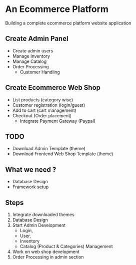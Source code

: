 # An Ecommerce Platform
Building a complete ecommerce platform website application


## Create Admin Panel
- Create admin users
- Manage Inventory
- Manage Catalog
- Order Processing
	- Customer Handling

## Create Ecommerce Web Shop
- List products (category wise)
- Customer registration (login/guest)
- Add to cart (cart management)
- Checkout (Order placement)
	- Integrate Payment Gateway (Paypal)


## TODO
- Download Admin Template (theme)
- Download Frontend Web Shop Template (theme)

## What we need ?
- Database Design
- Framework setup


## Steps
1. Integrate downloaded themes
2. Database Design
3. Start Admin Development 
	- Login, 
	- User, 
	- Inventory 
	- Catalog (Product & Categories) Management
4. Work on web shop development
5. Order Processing in admin section




